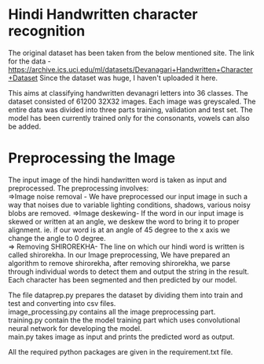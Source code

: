 # Hindi Handwritten character recognition

The original dataset has been taken from the below mentioned site.
The link for the data - https://archive.ics.uci.edu/ml/datasets/Devanagari+Handwritten+Character+Dataset
Since the dataset was huge, I haven't uploaded it here.

This aims at classifying handwritten devanagri letters into 36 classes.
The dataset consisted of 61200 32X32 images. Each image was greyscaled. The entire data was divided into three parts training, validation and test set.
The model has been currently trained only for the consonants, vowels can also be added.

# Preprocessing the Image

The input image of the hindi handwritten word is taken as input and preprocessed.
The preprocessing involves:<br>
 =>Image noise removal - We have preprocessed our input image in such a way that noises due to variable lighting conditions, shadows, various noisy blobs are removed.
 =>Image deskewing- If the word in our input image is skewed or written at an angle, we deskew the word to bring it to proper alignment. ie. if our word is at an angle of 45 degree to the x axis we change the angle to 0 degree.<br>
 => Removing SHIROREKHA- The line on which our hindi word is written is called shirorekha. In our Image preprocessing, We have prepared an algorithm to remove shirorekha, after removing shirorekha, we parse through individual words to detect them and output the string in the result.<br>
Each character has been segmented and then predicted by our model.<br>

The file dataprep.py prepares the dataset by dividing them into train and test and converting into csv files.<br>
image_processing.py contains all the image preprocessing part.<br>
training.py contain the the model training part which uses convolutional neural network for developing the model.<br>
main.py takes image as input and prints the predicted word as output.<br>

All the required python packages are given in the requirement.txt file.
